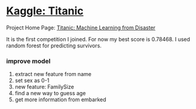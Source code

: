 # [Kaggle: Titanic](/Titanic)

Project Home Page: [Titanic: Machine Learning from Disaster](https://www.kaggle.com/c/titanic)

It is the first competition I joined. For now my best score is 0.78468. I used random forest for predicting survivors.



### improve model

1. extract new feature from name
2. set sex as 0-1
3. new feature: FamilySize
4. find a new way to guess age
5. get more information from embarked
